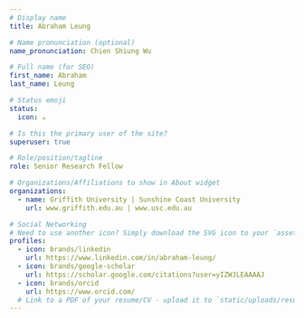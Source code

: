 ```yaml
---
# Display name
title: Abraham Leung

# Name pronunciation (optional)
name_pronunciation: Chien Shiung Wu

# Full name (for SEO)
first_name: Abraham
last_name: Leung

# Status emoji
status:
  icon: ☕️

# Is this the primary user of the site?
superuser: true

# Role/position/tagline
role: Senior Research Fellow

# Organizations/Affiliations to show in About widget
organizations:
  - name: Griffith University | Sunshine Coast University
    url: www.griffith.edu.au | www.usc.edu.au

# Social Networking
# Need to use another icon? Simply download the SVG icon to your `assets/media/icons/` folder.
profiles:
  - icon: brands/linkedin
    url: https://www.linkedin.com/in/abraham-leung/
  - icon: brands/google-scholar
    url: https://scholar.google.com/citations?user=yIZWJLEAAAAJ
  - icon: brands/orcid
    url: https://www.orcid.com/
  # Link to a PDF of your resume/CV - upload it to `static/uploads/resume.pdf`
---
```

